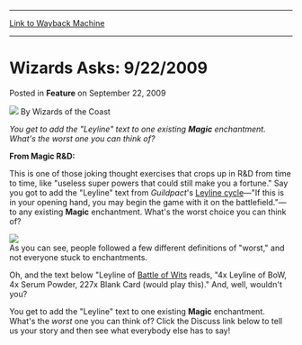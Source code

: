 
---
[Link to Wayback Machine](https://web.archive.org/web/20220129011825/https://magic.wizards.com/en/articles/archive/feature/wizards-asks-9222009-2009-09-22)

[_metadata_:wayback_url]:- "https://magic.wizards.com/en/articles/archive/feature/wizards-asks-9222009-2009-09-22"
[_metadata_:wayback_raw_url]:- "https://web.archive.org/web/20220129011825id_/https://magic.wizards.com/en/articles/archive/feature/wizards-asks-9222009-2009-09-22"
[_metadata_:wayback_capture_timestamp]:- "2022-01-29 01:18:25+00:00"
[_metadata_:publish_date]:- "2009-09-22"
[_metadata_:description]:- "You get to add the `Leyline` text to one existing Magic enchantment. What's the worst one you can think of?From Magic R&D:This is one of those joking thought exercises that crops up in R&D from time to time, like `useless super powers that could still make you a fortune.` Say you got to add the `Leyline` text from Guildpact's Leyline cycle—`If this is in your opening hand, you"
[_metadata_:generator]:- "Drupal 7 (http://drupal.org)"
---


Wizards Asks: 9/22/2009
=======================



 Posted in **Feature**
 on September 22, 2009 






![](https://media.magic.wizards.com/styles/auth_small/public/images/person/wizards_author.jpg)
By Wizards of the Coast











*You get to add the "Leyline" text to one existing **Magic** enchantment. What's the worst one you can think of?*

**From Magic R&D:**

This is one of those joking thought exercises that crops up in R&D from time to time, like "useless super powers that could still make you a fortune." Say you got to add the "Leyline" text from *Guildpact*'s [Leyline cycle](http://gatherer.wizards.com/Pages/Search/Default.aspx?name=+%5Bleyline%5D)—"If this is in your opening hand, you may begin the game with it on the battlefield."—to any existing **Magic** enchantment. What's the worst choice you can think of?

![](https://media.magic.wizards.com/image_legacy_migration/mtg/images/daily/activity/act282_leylinewhiteboard.jpg)  
As you can see, people followed a few different definitions of "worst," and not everyone stuck to enchantments.

Oh, and the text below "Leyline of [Battle of Wits](https://gatherer.wizards.com/Pages/Card/Details.aspx?name=Battle+of+Wits) reads, "4x Leyline of BoW, 4x Serum Powder, 227x Blank Card (would play this)." And, well, wouldn't you?

You get to add the "Leyline" text to one existing **Magic** enchantment. What's the *worst* one you can think of? Click the Discuss link below to tell us your story and then see what everybody else has to say!







